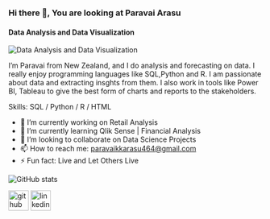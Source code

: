 ### Hi there 👋, You are looking at Paravai Arasu
#### Data Analysis and Data Visualization
![Data Analysis and Data Visualization](https://content.techgig.com/thumb/msid-74489372,width-860,resizemode-4/5-Reasons-why-hackathons-are-ideal-to-hire-data-scientists.jpg?60122)

I’m Paravai from New Zealand, and I do analysis and forecasting on data. I really enjoy programming languages like SQL,Python and R. I am passionate about data 
and extracting insghts from them. I also work in tools like Power BI, Tableau to give the best form of charts and reports to the stakeholders.

Skills: SQL / Python / R / HTML

- 🔭 I’m currently working on Retail Analysis 
- 🌱 I’m currently learning Qlik Sense | Financial Analysis
-  👯 I’m looking to collaborate on Data Science Projects 
- 📫 How to reach me: paravaikkarasu464@gmail.com 
- ⚡ Fun fact: Live and Let Others Live 


![GitHub stats](https://github-readme-stats.vercel.app/api?username=Arasu464&show_icons=true)  


[<img src='https://cdn.jsdelivr.net/npm/simple-icons@3.0.1/icons/github.svg' alt='github' height='40'>](https://github.com/Arasu464)  [<img src='https://cdn.jsdelivr.net/npm/simple-icons@3.0.1/icons/linkedin.svg' alt='linkedin' height='40'>](https://www.linkedin.com/in/linkedin.com/in/paravaiarasu/)  

